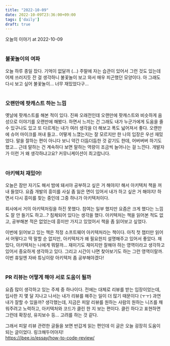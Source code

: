 ```yaml
---
title: "2022-10-09"
date: 2022-10-09T23:36:00+09:00
tags: ['daily']
draft: true
---
```

오늘의 이야기 at 2022-10-09
<!--more--> 

#
### 불꽃놀이의 여파
오늘 하루 종일 잤다. 기억이 없달까 (...) 
주말에 자는 습관이 있어서 그런 것도 있는데 어제 쓰러지듯 잔 걸 생각하니 불꽃놀이 보고 와서 매우 피곤했던 모양이다. 
아 그래도 다시 보고 싶어 불꽃놀이... 너무 재밌었다구...


#
### 오랜만에 팟캐스트 하는 느낌
옛날에 팟캐스트를 해본 적이 있다. 
진짜 오래전인데 오랜만에 팟캐스트와 비슷하게 음성으로 이야기를 오랜만에 해봤다. 
하면서 느끼는 건 그래도 내가 누군가에게 도움을 줄 수 있구나도 있고 또 다르게는 내가 여러 생각을 더 해보고 폭도 넓어져서 좋다. 
오랜만에 슈어 마이크를 꺼내 들고.. 어떻게 느꼈는지는 잘 모르지만 한 나의 입장은 우선 재밌었다. 
말을 잘하는 편이 아니다 보니 약간 더듬더듬한 것 같기도 한데, 어버버버 하기도 했고... 
근데 말하는 건 계속하다 보면 말하는 역량이 조금씩 늘어나는 걸 느낀다. 
개발자가 이런 거 왜 생각하냐고요? 커뮤니케이션이 최고랍니다.


#
### 아키텍처 재밌어!
오늘은 잠만 자기도 해서 밤에 돼서야 공부하고 싶은 거 해야지! 해서 아키텍처 책을 꺼내 들었다. 
요즘 개발의 흥미를 사실 좀 잃은 면이 있어서 내가 하고 싶은 거 해야지! 하면서 다시 흥미를 찾는 중인데 그중 하나가 아키텍처이다.

회사에서 거의 아키텍처링을 하진 못했다. 
참여는 일부 했지만 요즘은 크게 했다는 느낌도 잘 안 들기도 하고...? 
침체되어 있다는 생각을 했다. 
아키텍처는 책을 읽어본 적도 없고, 공부해본 적은 없었는데 흥미만 가지고 있었어서 책을 좀 읽어보고 싶었다. 

이번에 읽어보고 있는 책은 적정 소프트웨어 아키텍처라는 책이다. 
아직 첫 챕터만 읽어서 어떻다고 딱 말할 순 없지만, 아키텍처가 왜 필요한지 설명해주고 있어서 좋았다. 
재밌다, 아키텍처는 나에게 뭐랄까... 재미기도 재미지만 잘해야 하는 영역이라고 생각하고 있어서 중요하게 생각하고 있다. 
그리고 시간이 나면 찾아보기도 하는 그런 영역이랄까. 
이번 휴일엔 자바 튜닝이랑 아키텍처 좀 공부해야겠다!


#
### PR 리뷰는 어떻게 해야 서로 도움이 될까
요즘 많이 생각하고 있는 주제 중 하나이다. 
전에는 대체로 리뷰를 받는 입장이었는데, 입사한 지 몇 달 지나고 나서는 내가 리뷰를 해주는 일이 더 많기 때문이다 (ㅜㅜ) 
과연 내가 잘할 수 있을까? 생각했는데, 지금은 피알 리뷰를 원하는 사람의 원하는 니즈를 채워주려고 노력하고, 아키텍처와 코드가 클린 한 지 보는 편이다. 
클린 하다고 표현하면 그런데 확장성, 유지보수 등... 고려를 하는 것 같다.

그래서 피알 리뷰 관련한 글들을 보면 반갑게 읽는 편인데 이 글은 오늘 굉장히 도움이 되는 글이었다. 링크해두어야지!  
https://jbee.io/essay/how-to-code-review/
